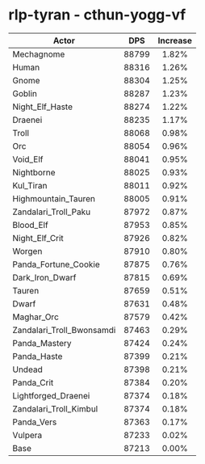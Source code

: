 # rlp-tyran - cthun-yogg-vf
| Actor | DPS | Increase |
|---|:---:|:---:|
|Mechagnome|88799|1.82%|
|Human|88316|1.26%|
|Gnome|88304|1.25%|
|Goblin|88287|1.23%|
|Night_Elf_Haste|88274|1.22%|
|Draenei|88235|1.17%|
|Troll|88068|0.98%|
|Orc|88054|0.96%|
|Void_Elf|88041|0.95%|
|Nightborne|88025|0.93%|
|Kul_Tiran|88011|0.92%|
|Highmountain_Tauren|88005|0.91%|
|Zandalari_Troll_Paku|87972|0.87%|
|Blood_Elf|87953|0.85%|
|Night_Elf_Crit|87926|0.82%|
|Worgen|87910|0.80%|
|Panda_Fortune_Cookie|87875|0.76%|
|Dark_Iron_Dwarf|87815|0.69%|
|Tauren|87659|0.51%|
|Dwarf|87631|0.48%|
|Maghar_Orc|87579|0.42%|
|Zandalari_Troll_Bwonsamdi|87463|0.29%|
|Panda_Mastery|87424|0.24%|
|Panda_Haste|87399|0.21%|
|Undead|87398|0.21%|
|Panda_Crit|87384|0.20%|
|Lightforged_Draenei|87374|0.18%|
|Zandalari_Troll_Kimbul|87374|0.18%|
|Panda_Vers|87363|0.17%|
|Vulpera|87233|0.02%|
|Base|87213|0.00%|
